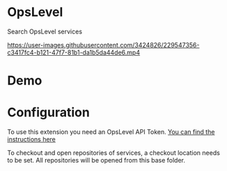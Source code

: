 # OpsLevel

Search OpsLevel services

https://user-images.githubusercontent.com/3424826/229547356-c3417fc4-b121-47f7-81b1-da1b5da44de6.mp4

# Demo

# Configuration

To use this extension you need an OpsLevel API Token.
[You can find the instructions here](https://www.opslevel.com/docs/graphql#1-create-an-api-token)

To checkout and open repositories of services, a checkout location needs to be set.
All repositories will be opened from this base folder.
